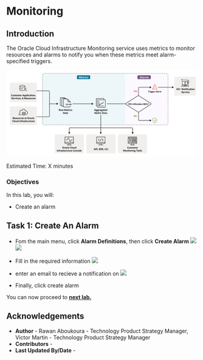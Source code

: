# Monitoring

## Introduction

The Oracle Cloud Infrastructure Monitoring service uses metrics  to monitor resources and alarms  to notify you when these metrics meet alarm-specified triggers. 

![](images/monitoringOverview.png)

Estimated Time: X minutes

### Objectives

In this lab, you will:
- Create an alarm


## Task 1: Create An Alarm 

- Fom the main menu, click **Alarm Definitions**, then click **Create Alarm**
  ![](images/menu.png)
  ![](images/clickcreate.png)

- Fill in the required information 
 ![](images/createalarm.png)

- enter an email to recieve a notification on 
  ![](images/createalarm1.png)

- Finally, click create alarm

You can now proceed to **[next lab.](../simulation/simulation.md)**
## **Acknowledgements**
  - **Author** - Rawan Aboukoura - Technology Product Strategy Manager, Victor Martin - Technology Product Strategy Manager 
  - **Contributors** -
  - **Last Updated By/Date** -
